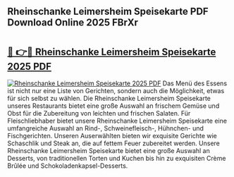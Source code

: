 ## Rheinschanke Leimersheim Speisekarte PDF Download Online 2025 FBrXr

# <h2><a href="http://gc7pmmy.nevu.top/?p=Rheinschanke+Leimersheim+Speisekarte">🔗 👉🔴 Rheinschanke Leimersheim Speisekarte 2025 PDF</a></h2>

[![Rheinschanke Leimersheim Speisekarte 2025 PDF](https://i.imgur.com/dBaPXMq.png)](http://gc7pmmy.nevu.top/?p=Rheinschanke+Leimersheim+Speisekarte)
Das Menü des Essens ist nicht nur eine Liste von Gerichten, sondern auch die Möglichkeit, etwas für sich selbst zu wählen. Die Rheinschanke Leimersheim Speisekarte unseres Restaurants bietet eine große Auswahl an frischem Gemüse und Obst für die Zubereitung von leichten und frischen Salaten. Für Fleischliebhaber bietet unsere Rheinschanke Leimersheim Speisekarte eine umfangreiche Auswahl an Rind-, Schweinefleisch-, Hühnchen- und Fischgerichten. Unseren Auserwählten bieten wir exquisite Gerichte wie Schaschlik und Steak an, die auf fettem Feuer zubereitet werden. Unsere Rheinschanke Leimersheim Speisekarte bietet eine große Auswahl an Desserts, von traditionellen Torten und Kuchen bis hin zu exquisiten Crème Brûlée und Schokoladenkapsel-Desserts.
